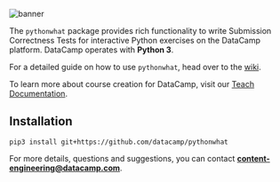 ![banner](https://s3.amazonaws.com/assets.datacamp.com/img/github/content-engineering-repos/pythonwhat_banner.png)

The `pythonwhat` package provides rich functionality to write Submission Correctness Tests for interactive Python exercises on the DataCamp platform. DataCamp operates with **Python 3**.

For a detailed guide on how to use `pythonwhat`, head over to the [wiki](https://github.com/datacamp/pythonwhat/wiki).

To learn more about course creation for DataCamp, visit our [Teach Documentation](http://docs.datacamp.com/teach).

## Installation

```
pip3 install git+https://github.com/datacamp/pythonwhat
```

For more details, questions and suggestions, you can contact <b>content-engineering@datacamp.com</b>.
